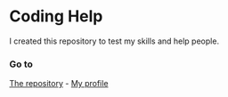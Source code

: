# Coding Help
<!DOCTYPE html>
<html>
<head>
I created this repository to test my skills and help people.
<h3>Go to</h3>
<a href="https://github.com/ArenPRO14/Test-Repository">The repository</a>
-
<a href="https://github.com/ArenPRO14">My profile</a>
